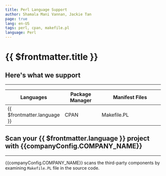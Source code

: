 ```yaml
---
title: Perl Language Support
author: Shamala Mani Vannan, Jackie Tan
page: true
lang: en-US
tags: perl, cpan, makefile.pl
language: Perl
---
```


<script setup>
import LanguageHeader from './components/LanguageHeader.vue'
import { companyConfig } from '../../../config/companyConfig.js'
</script>

<ClientOnly>

# {{ $frontmatter.title }}

<LanguageHeader :language="$frontmatter.language"/>

## Here's what we support

<hr class="thick" />

<table>
    <thead>
        <th>Languages</th>
        <th>Package Manager</th>
        <th>Manifest Files</th>
    </thead>
    <tbody>
        <tr>
            <td>{{ $frontmatter.language }}</td>
            <td width="33.33%">CPAN</td>
            <td width="100%">Makefile.PL</td>
        </tr>
    </tbody>
</table>

## Scan your {{ $frontmatter.language }} project with {{companyConfig.COMPANY_NAME}}

<hr class="thick" />

{{companyConfig.COMPANY_NAME}} scans the third-party components by examining `Makefile.PL` file in the source code.

<!--@include: ../../parts/maximize-results.md-->

</ClientOnly>
